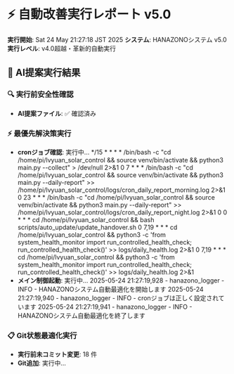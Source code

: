 # ⚡ 自動改善実行レポート v5.0

**実行開始**: Sat 24 May 21:27:18 JST 2025
**システム**: HANAZONOシステム v5.0
**実行レベル**: v4.0超越・革新的自動実行

## 🎯 AI提案実行結果

### 🔍 実行前安全性確認
- **AI提案ファイル**: ✅ 確認済み

### ⚡ 最優先解決策実行
- **cronジョブ確認**: 実行中...
*/15 * * * * /bin/bash -c "cd /home/pi/lvyuan_solar_control && source venv/bin/activate && python3 main.py --collect" > /dev/null 2>&1
0 7 * * * /bin/bash -c "cd /home/pi/lvyuan_solar_control && source venv/bin/activate && python3 main.py --daily-report" >> /home/pi/lvyuan_solar_control/logs/cron_daily_report_morning.log 2>&1
0 23 * * * /bin/bash -c "cd /home/pi/lvyuan_solar_control && source venv/bin/activate && python3 main.py --daily-report" >> /home/pi/lvyuan_solar_control/logs/cron_daily_report_night.log 2>&1
0 0 * * * cd /home/pi/lvyuan_solar_control && bash scripts/auto_update/update_handover.sh
0 7,19 * * * cd /home/pi/lvyuan_solar_control && python3 -c 'from system_health_monitor import run_controlled_health_check; run_controlled_health_check()' >> logs/daily_health.log 2>&1
0 7,19 * * * cd /home/pi/lvyuan_solar_control && python3 -c 'from system_health_monitor import run_controlled_health_check; run_controlled_health_check()' >> logs/daily_health.log 2>&1
- **メイン制御起動**: 実行中...
2025-05-24 21:27:19,928 - hanazono_logger - INFO - HANAZONOシステム自動最適化を開始します
2025-05-24 21:27:19,940 - hanazono_logger - INFO - cronジョブは正しく設定されています
2025-05-24 21:27:19,941 - hanazono_logger - INFO - HANAZONOシステム自動最適化を終了します

### 📋 Git状態最適化実行
- **実行前未コミット変更**: 18 件
- **Git追加**: 実行中...
